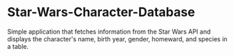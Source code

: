 # Star-Wars-Character-Database
Simple application that fetches information from the Star Wars API and displays the character's name, birth year, gender, homeward, and species in a table.
